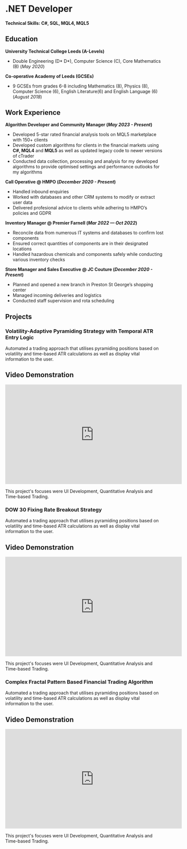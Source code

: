 # .NET Developer

#### Technical Skills: C#, SQL, MQL4, MQL5

## Education
**University Technical College Leeds (A-Levels)**
- Double Engineering (D* D*), Computer Science (C), Core Mathematics (B) (_May 2020_)

**Co-operative Academy of Leeds (GCSEs)**      		
- 9 GCSEs from grades 6-8 including Mathematics (8), Physics (8), Computer Science (6), English Literature(6) and English Language (6) (_August 2018_)		

## Work Experience
**Algorithm Developer and Community Manager (_May 2023 - Present_)**
- Developed 5-star rated financial analysis tools on MQL5 marketplace with 150+ clients 
- Developed custom algorithms for clients in the financial markets using **C#, MQL4** and **MQL5** as well as updated legacy code to newer versions of cTrader
- Conducted data collection, processing and analysis for my developed algorithms to provide optimised settings and performance outlooks for my algorithms

**Call Operative @ HMPO (_December 2020 - Present_)**
- Handled inbound enquiries
- Worked with databases and other CRM systems to modify or extract user data
- Delivered profesional advice to clients while adhering to HMPO’s policies and GDPR

**Inventory Manager @ Premier Farnell (_Mar 2022 — Oct 2022_)**
- Reconcile data from numerous IT systems and databases to confirm lost components
- Ensured correct quantities of components are in their designated locations
- Handled hazardous chemicals and components safely while conducting various inventory checks

**Store Manager and Sales Executive @ JC Couture (_December 2020 - Present_)**
- Planned and opened a new branch in Preston St George’s shopping center
- Managed incoming deliveries and logistics
- Conducted staff supervision and rota scheduling

## Projects

### Volatility-Adaptive Pyramiding Strategy with Temporal ATR Entry Logic

Automated a trading approach that utilises pyramiding positions based on volatility and time-based ATR
calculations as well as display vital information to the user. 

## Video Demonstration

<iframe width="560" height="315" src="https://www.youtube.com/embed/f1jxUhI7zow" frameborder="0" allowfullscreen></iframe>

This project's focuses were UI Development, Quantitative Analysis and Time-based Trading.

### DOW 30 Fixing Rate Breakout Strategy

Automated a trading approach that utilises pyramiding positions based on volatility and time-based ATR
calculations as well as display vital information to the user. 

## Video Demonstration

<iframe width="560" height="315" src="https://www.youtube.com/embed/93tbqR4J568" frameborder="0" allowfullscreen></iframe>

This project's focuses were UI Development, Quantitative Analysis and Time-based Trading.

### Complex Fractal Pattern Based Financial Trading Algorithm

Automated a trading approach that utilises pyramiding positions based on volatility and time-based ATR
calculations as well as display vital information to the user. 

## Video Demonstration

<iframe width="560" height="315" src="https://www.youtube.com/embed/pBGhqlqnrGc" frameborder="0" allowfullscreen></iframe>

This project's focuses were UI Development, Quantitative Analysis and Time-based Trading.
